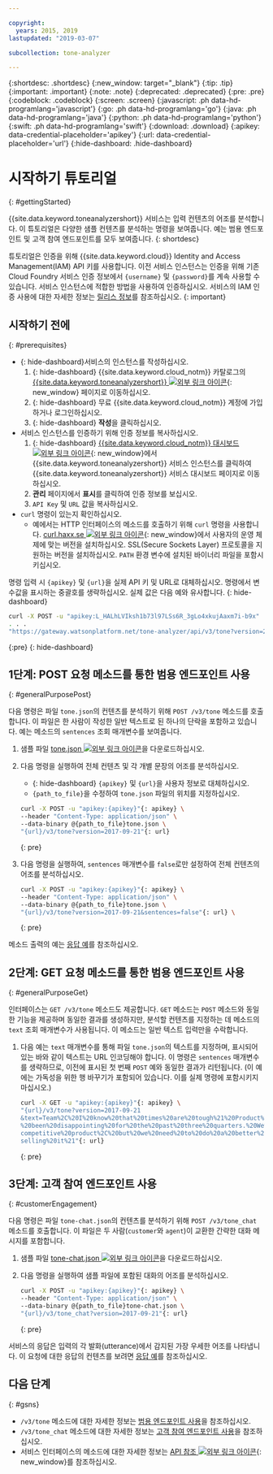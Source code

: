 ```yaml
---

copyright:
  years: 2015, 2019
lastupdated: "2019-03-07"

subcollection: tone-analyzer

---
```


{:shortdesc: .shortdesc}
{:new_window: target="_blank"}
{:tip: .tip}
{:important: .important}
{:note: .note}
{:deprecated: .deprecated}
{:pre: .pre}
{:codeblock: .codeblock}
{:screen: .screen}
{:javascript: .ph data-hd-programlang='javascript'}
{:go: .ph data-hd-programlang='go'}
{:java: .ph data-hd-programlang='java'}
{:python: .ph data-hd-programlang='python'}
{:swift: .ph data-hd-programlang='swift'}
{:download: .download}
{:apikey: data-credential-placeholder='apikey'}
{:url: data-credential-placeholder='url'}
{:hide-dashboard: .hide-dashboard}

# 시작하기 튜토리얼
{: #gettingStarted}

{{site.data.keyword.toneanalyzershort}} 서비스는 입력 컨텐츠의 어조를 분석합니다. 이 튜토리얼은 다양한 샘플 컨텐츠를 분석하는 명령을 보여줍니다. 예는 범용 엔드포인트 및 고객 참여 엔드포인트를 모두 보여줍니다.
{: shortdesc}

튜토리얼은 인증을 위해 {{site.data.keyword.cloud}} Identity and Access Management(IAM) API 키를 사용합니다. 이전 서비스 인스턴스는 인증을 위해 기존 Cloud Foundry 서비스 인증 정보에서 `{username}` 및 `{password}`를 계속 사용할 수 있습니다. 서비스 인스턴스에 적합한 방법을 사용하여 인증하십시오. 서비스의 IAM 인증 사용에 대한 자세한 정보는 [릴리스 정보](/docs/services/tone-analyzer?topic=tone-analyzer-rnrn)를 참조하십시오.
{: important}

## 시작하기 전에
{: #prerequisites}

- {: hide-dashboard}서비스의 인스턴스를 작성하십시오.
    1.  {: hide-dashboard} {{site.data.keyword.cloud_notm}} 카탈로그의 [{{site.data.keyword.toneanalyzershort}} ![외부 링크 아이콘](../../icons/launch-glyph.svg "외부 링크 아이콘")](https://{DomainName}/catalog/services/tone-analyzer){: new_window} 페이지로 이동하십시오. 
    1.  {: hide-dashboard} 무료 {{site.data.keyword.cloud_notm}} 계정에 가입하거나 로그인하십시오.
    1.  {: hide-dashboard} **작성**을 클릭하십시오.
-   서비스 인스턴스를 인증하기 위해 인증 정보를 복사하십시오.
    1.  {: hide-dashboard} [{{site.data.keyword.cloud_notm}} 대시보드 ![외부 링크 아이콘](../../icons/launch-glyph.svg "외부 링크 아이콘")](https://{DomainName}/dashboard/apps){: new_window}에서 {{site.data.keyword.toneanalyzershort}} 서비스 인스턴스를 클릭하여 {{site.data.keyword.toneanalyzershort}} 서비스 대시보드 페이지로 이동하십시오. 
    1.  **관리** 페이지에서 **표시**를 클릭하여 인증 정보를 보십시오. 
    1.  `API Key` 및 `URL` 값을 복사하십시오. 
-   `curl` 명령이 있는지 확인하십시오. 
    -   예에서는 HTTP 인터페이스의 메소드를 호출하기 위해 `curl` 명령을 사용합니다. [curl.haxx.se ![외부 링크 아이콘](../../icons/launch-glyph.svg "외부 링크 아이콘")](https://curl.haxx.se/){: new_window}에서 사용자의 운영 체제에 맞는 버전을 설치하십시오. SSL(Secure Sockets Layer) 프로토콜을 지원하는 버전을 설치하십시오. `PATH` 환경 변수에 설치된 바이너리 파일을 포함시키십시오.

명령 입력 시 `{apikey}` 및 `{url}`을 실제 API 키 및 URL로 대체하십시오. 명령에서 변수값을 표시하는 중괄호를 생략하십시오. 실제 값은 다음 예와 유사합니다.
{: hide-dashboard}

```bash
curl -X POST -u "apikey:L_HALhLVIksh1b73l97LSs6R_3gLo4xkujAaxm7i-b9x"
. . .
"https://gateway.watsonplatform.net/tone-analyzer/api/v3/tone?version=2017-09-21"
```
{:pre}
{: hide-dashboard}

## 1단계: POST 요청 메소드를 통한 범용 엔드포인트 사용
{: #generalPurposePost}

다음 명령은 파일 `tone.json`의 컨텐츠를 분석하기 위해 `POST /v3/tone` 메소드를 호출합니다. 이 파일은 한 사람이 작성한 일반 텍스트로 된 하나의 단락을 포함하고 있습니다. 예는 메소드의 `sentences` 조회 매개변수를 보여줍니다.

1.  샘플 파일 <a target="_blank" href="https://watson-developer-cloud.github.io/doc-tutorial-downloads/tone-analyzer/tone.json" download="tone.json">tone.json <img src="../../icons/launch-glyph.svg" alt="외부 링크 아이콘" title="외부 링크 아이콘"></a>을 다운로드하십시오.
1.  다음 명령을 실행하여 전체 컨텐츠 및 각 개별 문장의 어조를 분석하십시오.
    -   {: hide-dashboard} `{apikey}` 및 `{url}`을 사용자 정보로 대체하십시오. 
    -   `{path_to_file}`을 수정하여 `tone.json` 파일의 위치를 지정하십시오.

    ```bash
    curl -X POST -u "apikey:{apikey}"{: apikey} \
    --header "Content-Type: application/json" \
    --data-binary @{path_to_file}tone.json \
    "{url}/v3/tone?version=2017-09-21"{: url}
    ```
    {: pre}

1.  다음 명령을 실행하여, `sentences` 매개변수를 `false`로만 설정하여 전체 컨텐츠의 어조를 분석하십시오.

    ```bash
    curl -X POST -u "apikey:{apikey}"{: apikey} \
    --header "Content-Type: application/json" \
    --data-binary @{path_to_file}tone.json \
    "{url}/v3/tone?version=2017-09-21&sentences=false"{: url} \
    ```
    {: pre}

메소드 출력의 예는 [응답 예](/docs/services/tone-analyzer?topic=tone-analyzer-utgpe#exampleResponse-tone)를 참조하십시오.

## 2단계: GET 요청 메소드를 통한 범용 엔드포인트 사용
{: #generalPurposeGet}

인터페이스는 `GET /v3/tone` 메소드도 제공합니다. `GET` 메소드는 `POST` 메소드와 동일한 기능을 제공하며 동일한 결과를 생성하지만, 분석할 컨텐츠를 지정하는 데 메소드의 `text` 조회 매개변수가 사용됩니다. 이 메소드는 일반 텍스트 입력만을 수락합니다.

1.  다음 예는 `text` 매개변수를 통해 파일 `tone.json`의 텍스트를 지정하며, 표시되어 있는 바와 같이 텍스트는 URL 인코딩해야 합니다. 이 명령은 `sentences` 매개변수를 생략하므로, 이전에 표시된 첫 번째 `POST` 예와 동일한 결과가 리턴됩니다. (이 예에는 가독성을 위한 행 바꾸기가 포함되어 있습니다. 이를 실제 명령에 포함시키지 마십시오.)

    ```bash
    curl -X GET -u "apikey:{apikey}"{: apikey} \
    "{url}/v3/tone?version=2017-09-21
    &text=Team%2C%20I%20know%20that%20times%20are%20tough%21%20Product%20sales%20have
    %20been%20disappointing%20for%20the%20past%20three%20quarters.%20We%20have%20a%20
    competitive%20product%2C%20but%20we%20need%20to%20do%20a%20better%20job%20of%20
    selling%20it%21"{: url}
    ```
    {: pre}

## 3단계: 고객 참여 엔드포인트 사용
{: #customerEngagement}

다음 명령은 파일 `tone-chat.json`의 컨텐츠를 분석하기 위해 `POST /v3/tone_chat` 메소드를 호출합니다. 이 파일은 두 사람(<code>customer</code>와 <code>agent</code>)이 교환한 간략한 대화 메시지를 포함합니다.

1.  샘플 파일 <a target="_blank" href="https://watson-developer-cloud.github.io/doc-tutorial-downloads/tone-analyzer/tone-chat.json" download="tone-chat.json">tone-chat.json <img src="../../icons/launch-glyph.svg" alt="외부 링크 아이콘" title="외부 링크 아이콘"></a>을 다운로드하십시오.
1.  다음 명령을 실행하여 샘플 파일에 포함된 대화의 어조를 분석하십시오.

    ```bash
    curl -X POST -u "apikey:{apikey}"{: apikey} \
    --header "Content-Type: application/json" \
    --data-binary @{path_to_file}tone-chat.json \
    "{url}/v3/tone_chat?version=2017-09-21"{: url}
    ```
    {: pre}

서비스의 응답은 입력의 각 발화(utterance)에서 감지된 가장 우세한 어조를 나타냅니다. 이 요청에 대한 응답의 컨텐츠를 보려면 [응답 예](/docs/services/tone-analyzer?topic=tone-analyzer-utco#exampleResponse-tone-chat)를 참조하십시오.

## 다음 단계
{: #gsns}

-   `/v3/tone` 메소드에 대한 자세한 정보는 [범용 엔드포인트 사용](/docs/services/tone-analyzer?topic=tone-analyzer-utgpe)을 참조하십시오. 
-   `/v3/tone_chat` 메소드에 대한 자세한 정보는 [고객 참여 엔드포인트 사용](/docs/services/tone-analyzer?topic=tone-analyzer-utco)을 참조하십시오. 
-   서비스 인터페이스의 메소드에 대한 자세한 정보는 [API 참조 ![외부 링크 아이콘](../../icons/launch-glyph.svg "외부 링크 아이콘")](https://{DomainName}/apidocs/tone-analyzer){: new_window}를 참조하십시오. 
